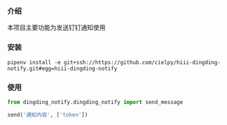 ### 介绍

本项目主要功能为发送钉钉通知使用

### 安装

```
pipenv install -e git+ssh://https://github.com/cielpy/hiii-dingding-notify.git#egg=hiii-dingding-notify
```

### 使用

```python
from dingding_notify.dingding_notify import send_message

send('通知内容', ['token'])
```